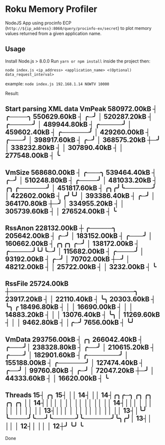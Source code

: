 # Roku Memory Profiler
NodeJS App using procinfo ECP (`http://${ip_address}:8060/query/procinfo-ex/secret`) to plot memory values returned from a given application name. 

## Usage

Install Node.js > 8.0.0
Run `yarn or npm install` inside the project then:

`node index.js <ip_address> <application_name> <(Optional) data_request_interval>`

example:
`node index.js 192.168.1.14 NOWTV 10000`

Result:

Start parsing XML data
VmPeak
580972.00kB ┤                            ╭────╮
550629.60kB ┤                          ╭─╯    │
520287.20kB ┤                    ╭─────╯      │
489944.80kB ┤              ╭─────╯            │
459602.40kB ┤       ╭──────╯                  │
429260.00kB ┤   ╭───╯                         │
398917.60kB ┤ ╭─╯                             │
368575.20kB ┼─╯                               │
338232.80kB ┤                                 │
307890.40kB ┤                                 │
277548.00kB ┤                                 ╰
---------
VmSize
568680.00kB ┤                             ╭───╮
539464.40kB ┤                           ╭─╯   │
510248.80kB ┤                      ╭────╯     │
481033.20kB ┤       ╭╮      ╭──────╯          │
451817.60kB ┤    ╭╮╭╯╰──────╯                 │
422602.00kB ┤   ╭╯╰╯                          │
393386.40kB ┤ ╭─╯                             │
364170.80kB ┼─╯                               │
334955.20kB ┤                                 │
305739.60kB ┤                                 │
276524.00kB ┤                                 ╰
---------
RssAnon
228132.00kB ┼                           ╭─────╮
205642.00kB ┤                         ╭─╯     │
183152.00kB ┤                     ╭───╯       │
160662.00kB ┤              ╭╮╭╮ ╭─╯           │
138172.00kB ┤        ╭─────╯╰╯╰─╯             │
115682.00kB ┤   ╭────╯                        │
93192.00kB ┤ ╭─╯                             │
70702.00kB ┼─╯                               │
48212.00kB ┤                                 │
25722.00kB ┤                                 │
3232.00kB ┤                                 ╰
---------
RssFile
25724.00kB ┼───────────────────────────╮
23917.20kB ┤                           │
22110.40kB ┤                           ╰╮
20303.60kB ┤                            ╰╮   ╭
18496.80kB ┤                             │   │
16690.00kB ┤                             │   │
14883.20kB ┤                             │   │
13076.40kB ┤                             ╰╮  │
11269.60kB ┤                              │  │
9462.80kB ┤                              │╭─╯
7656.00kB ┤                              ╰╯
---------
VmData
293756.00kB ┤                                ╭╮
266042.40kB ┤                            ╭───╯│
238328.80kB ┤                         ╭──╯    │
210615.20kB ┤                     ╭───╯       │
182901.60kB ┤             ╭───────╯           │
155188.00kB ┤      ╭──────╯                   │
127474.40kB ┤   ╭──╯                          │
99760.80kB ┤ ╭─╯                             │
72047.20kB ┼─╯                               │
44333.60kB ┤                                 │
16620.00kB ┤                                 ╰
---------
Threads
 15┤                                ╭╮
 15┤                                ││
 14┤                                ││
 14┤╭╮╭─╮    ╭╮  ╭╮     ╭╮      ╭╮  ││
 14┤│││ │    ││  ││     ││      ││  ││
 14┤│││ │    ││  ││     ││      ││  ││
 13┤│││ │    ││  ││     ││      ││  ││
 13┤│╰╯ ╰────╯╰──╯╰─────╯╰──────╯╰╮╭╯│
 13┤│                             ││ │
 12┤│                             ││ │
 12┼╯                             ╰╯ ╰
---------
Done

